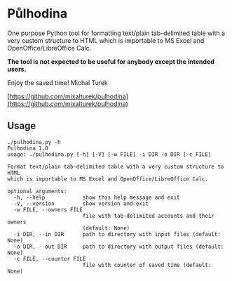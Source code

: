 Půlhodina
=========

One purpose Python tool for formatting text/plain tab-delimited table with
a very custom structure to HTML which is importable to MS Excel and
OpenOffice/LibreOffice Calc.

**The tool is not expected to be useful for anybody except the intended users.**

Enjoy the saved time! 
Michal Turek

[https://github.com/mixalturek/pulhodina](https://github.com/mixalturek/pulhodina)


Usage
-----

```
./pulhodina.py -h
Pulhodina 1.0
usage: ./pulhodina.py [-h] [-V] [-w FILE] -i DIR -o DIR [-c FILE]

Format text/plain tab-delimited table with a very custom structure to HTML
which is importable to MS Excel and OpenOffice/LibreOffice Calc.

optional arguments:
  -h, --help            show this help message and exit
  -V, --version         show version and exit
  -w FILE, --owners FILE
                        file with tab-delimited accounts and their owners
                        (default: None)
  -i DIR, --in DIR      path to directory with input files (default: None)
  -o DIR, --out DIR     path to directory with output files (default: None)
  -c FILE, --counter FILE
                        file with counter of saved time (default: None)
```
